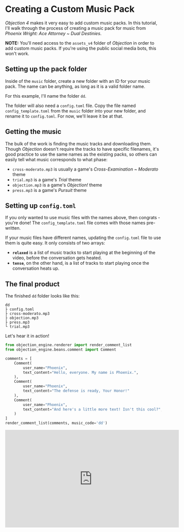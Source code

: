 # Creating a Custom Music Pack
*Objection 4* makes it very easy to add custom music packs. In this tutorial,
I'll walk through the process of creating a music pack for music from
*Phoenix Wright: Ace Attorney ~ Dual Destinies*.

**NOTE:** You'll need access to the `assets_v4` folder of *Objection* in order to
add custom music packs. If you're using the public social media bots, this won't
work.

## Setting up the pack folder
Inside of the `music` folder, create a new folder with an ID for your music
pack. The name can be anything, as long as it is a valid folder name.

For this example, I'll name the folder `dd`.

The folder will also need a `config.toml` file. Copy the file named
`config_template.toml` from the `music` folder into your new folder, and rename
it to `config.toml`. For now, we'll leave it be at that.

## Getting the music
The bulk of the work is finding the music tracks and downloading them. Though
*Objection* doesn't require the tracks to have specific filenames, it's good
practice to use the same names as the existing packs, so others can easily
tell what music corresponds to what phase:
- `cross-moderato.mp3` is usually a game's *Cross-Examination ~ Moderato* theme
- `trial.mp3` is a game's *Trial* theme
- `objection.mp3` is a game's *Objection!* theme
- `press.mp3` is a game's *Pursuit* theme

## Setting up `config.toml`
If you only wanted to use music files with the names above, then congrats -
you're done! The `config_template.toml` file comes with those names pre-written.

If your music files have different names, updating the `config.toml` file to
use them is quite easy. It only consists of two arrays:
- **`relaxed`** is a list of music tracks to start playing at the
beginning of the video, before the conversation gets heated.
- **`tense`**, on the other hand, is a list of tracks to start playing once the
conversation heats up.

## The final product
The finished `dd` folder looks like this:
```
dd
├ config.toml
├ cross-moderato.mp3
├ objection.mp3
├ press.mp3
└ trial.mp3
```

Let's hear it in action!
```python
from objection_engine.renderer import render_comment_list
from objection_engine.beans.comment import Comment

comments = [
    Comment(
        user_name="Phoenix",
        text_content="Hello, everyone. My name is Phoenix.",
    ),
    Comment(
        user_name="Phoenix",
        text_content="The defense is ready, Your Honor!"
    ),
    Comment(
        user_name="Phoenix",
        text_content="And here's a little more text! Isn't this cool?",
    )
]
render_comment_list(comments, music_code='dd')
```

<iframe width="560" height="315" src="https://www.youtube.com/embed/3ayAHL5blPA" title="YouTube video player" frameborder="0" allow="accelerometer; autoplay; clipboard-write; encrypted-media; gyroscope; picture-in-picture" allowfullscreen></iframe>